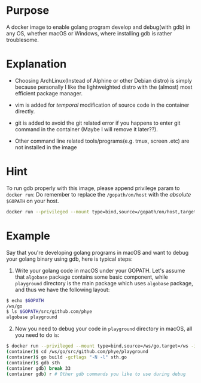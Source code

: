 Purpose
=======
A docker image to enable golang program develop and debug(with gdb) in any OS, whether macOS or Windows, where installing gdb is rather
troublesome.

Explanation
===========
- Choosing ArchLinux(Instead of Alphine or other Debian distro) is simply because personally I like the lightweighted distro with the 
    (almost) most efficient package manager. 

- vim is added for *temporal* modification of source code in the container directly.
- git is added to avoid the git related error if you happens to enter git command in the container (Maybe I will remove it later??).
- Other command line related tools/programs(e.g. tmux, screen .etc) are not installed in the image 

Hint
====
To run gdb properly with this image, please append privilege param to `docker run`:
Do remember to replace the `/gopath/on/host` with the *absolute* `$GOPATH` on your host.

```sh
docker run --privileged --mount type=bind,source=/gopath/on/host,target=/ws -it phye/godev:latest /bin/bash
```

Example
=======
Say that you're developing golang programs in macOS and want to debug your golang binary using gdb, here is typical steps:

1. Write your golang code in macOS under your GOPATH. Let's assume that `algobase` package contains some basic component, while `playground`
directory is the main package which uses `algobase` package, and thus we have the following layout:

```sh
$ echo $GOPATH
/ws/go
$ ls $GOPATH/src/github.com/phye
algobase playground
```

2. Now you need to debug your code in `playground` directory in macOS, all you need to do is:

```sh
$ docker run --privileged --mount type=bind,source=/ws/go,target=/ws -it phye/godev:latest /bin/bash
(container)$ cd /ws/go/src/github.com/phye/playground
(container)$ go build -gcflags "-N -l" sth.go
(container)$ gdb sth
(container gdb) break 33
(container gdb) r # Other gdb commands you like to use during debug
```
